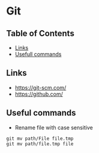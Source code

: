 # Git

## Table of Contents

* [Links](#links)
* [Usefull commands](#usefull-commands)

## Links

* https://git-scm.com/
* https://github.com/

## Useful commands

* Rename file with case sensitive

```
git mv path/File file.tmp
git mv path/file.tmp file
```